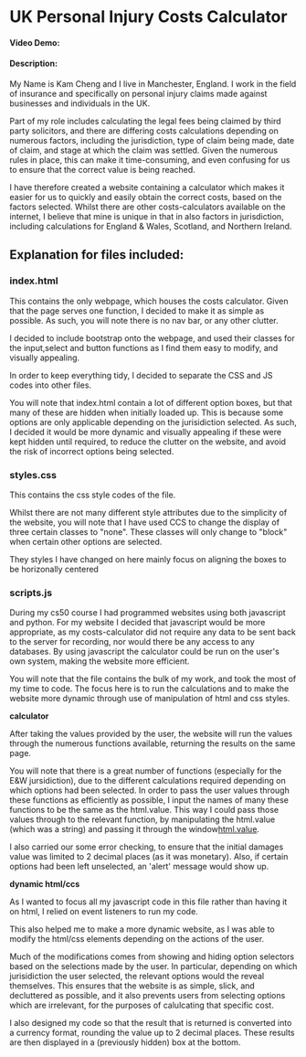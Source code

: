 # UK Personal Injury Costs Calculator
#### Video Demo:  <URL HERE>
#### Description:
My Name is Kam Cheng and I live in Manchester, England. I work in the field of insurance and specifically on personal injury claims made against businesses and individuals in the UK. 

Part of my role includes calculating the legal fees being claimed by third party solicitors, and there are differing costs calculations depending on numerous factors, including the jurisdiction, type of claim being made, date of claim, and stage at which the claim was settled. Given the numerous rules in place, this can make it time-consuming, and even confusing for us to ensure that the correct value is being reached. 

I have therefore created a website containing a calculator which makes it easier for us to quickly and easily obtain the correct costs, based on the factors selected. Whilst there are other costs-calculators available on the internet, I believe that mine is unique in that in also factors in jurisdiction, including calculations for England & Wales, Scotland, and Northern Ireland. 

## **Explanation for files included:** 

### **index.html**
This contains the only webpage, which houses the costs calculator. Given that the page serves one function, I decided to make it as simple as possible. As such, you will note there is no nav bar, or any other clutter. 

I decided to include bootstrap onto the webpage, and used their classes for the input,select and button functions as I find them easy to modify, and visually appealing. 

In order to keep everything tidy, I decided to separate the CSS and JS codes into other files. 

You will note that index.html contain a lot of different option boxes, but that many of these are hidden when initially loaded up. This is because some options are only applicable depending on the jurisidiction selected. As such, I decided it would be more dynamic and visually appealing if these were kept hidden until required, to reduce the clutter on the website, and avoid the risk of incorrect options being selected. 


### **styles.css**
This contains the css style codes of the file. 

Whilst there are not many different style attributes due to the simplicity of the website, you will note that I have used CCS to change the display of three certain classes to "none". These classes will only change to "block" when certain other options are selected. 

They styles I have changed on here mainly focus on aligning the boxes to be horizonally centered

### **scripts.js**
During my cs50 course I had programmed websites using both javascript and python. For my website I decided that javascript would be more appropriate, as my costs-calculator did not require any data to be sent back to the server for recording, nor would there be any access to any databases. By using javascript the calculator could be run on the user's own system, making the website more efficient. 

You will note that the file contains the bulk of my work, and took the most of my time to code. The focus here is to run the calculations and to make the website more dynamic through use of manipulation of html and css styles. 

**calculator** 
  
After taking the values provided by the user, the website will run the values through the numerous functions available, returning the results on the same page. 

You will note that there is a great number of functions (especially for the E&W jursidiction), due to the different calculations required depending on which options had been selected. In order to pass the user values through these functions as efficiently as possible, I input the names of many these functions to be the same as the html.value. This way I could pass those values through to the relevant function, by manipulating the html.value (which was a string) and passing it through the window[html.value](). 

I also carried our some error checking, to ensure that the initial damages value was limited to 2 decimal places (as it was monetary). Also, if certain options had been left unselected, an 'alert' message would show up. 

**dynamic html/ccs**
  
As I wanted to focus all my javascript code in this file rather than having it on html, I relied on event listeners to run my code. 

This also helped me to make a more dynamic website, as I was able to modify the html/css elements depending on the actions of the user. 

Much of the modifications comes from showing and hiding option selectors based on the selections made by the user. In particular, depending on which jurisidiction the user selected, the relevant options would the reveal themselves. This ensures that the website is as simple, slick, and decluttered as possible, and it also prevents users from selecting options which are irrelevant, for the purposes of calulcating that specific cost. 

I also designed my code so that the result that is returned is converted into a currency format, rounding the value up to 2 decimal places. These results are then displayed in a (previously hidden) box at the bottom. 
